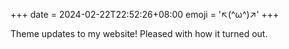 +++
date = 2024-02-22T22:52:26+08:00
emoji = '↖(^ω^)↗'
+++

Theme updates to my website! Pleased with how it turned out.